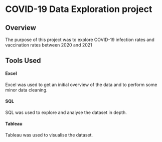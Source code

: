 # COVID-19 Data Exploration project

## Overview
The purpose of this project was to explore COVID-19 infection rates and vaccination rates between 2020 and 2021
## Tools Used

#### Excel
Excel was used to get an initial overview of the data and to perform some minor data cleaning.

#### SQL
SQL was used to explore and analyse the dataset in depth.

#### Tableau
Tableau was used to visualise the dataset.
